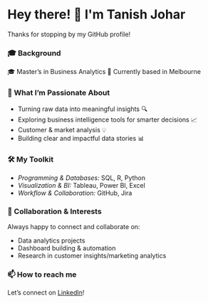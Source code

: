 # Hey there! 🙌 I'm Tanish Johar

Thanks for stopping by my GitHub profile!  

### 🎓 Background  
🎓 Master’s in Business Analytics
📍 Currently based in Melbourne

### 🌟 What I’m Passionate About  
- Turning raw data into meaningful insights 🔍  
- Exploring business intelligence tools for smarter decisions 📈  
- Customer & market analysis 💡  
- Building clear and impactful data stories 📊  

### 🛠️ My Toolkit  
- *Programming & Databases:* SQL, R, Python
- *Visualization & BI:* Tableau, Power BI, Excel  
- *Workflow & Collaboration:* GitHub, Jira  

### 🤝 Collaboration & Interests  
Always happy to connect and collaborate on:  
- Data analytics projects  
- Dashboard building & automation  
- Research in customer insights/marketing analytics  

### 📫 How to reach me  
Let’s connect on [LinkedIn]([LinkedIn-profile-link](https://www.linkedin.com/in/tanish-johar-435484222/))!
